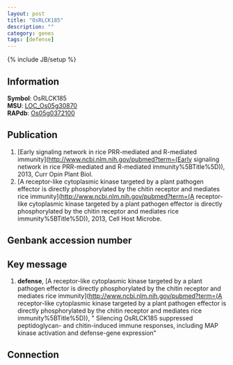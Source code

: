 ```yaml
---
layout: post
title: "OsRLCK185"
description: ""
category: genes
tags: [defense]
---
```

{% include JB/setup %}

## Information
__Symbol__: OsRLCK185  
__MSU__: [LOC_Os05g30870](http://rice.plantbiology.msu.edu/cgi-bin/ORF_infopage.cgi?orf=LOC_Os05g30870)  
__RAPdb__: [Os05g0372100](http://rapdb.dna.affrc.go.jp/viewer/gbrowse_details/irgsp1?name=Os05g0372100)  

## Publication
1. [Early signaling network in rice PRR-mediated and R-mediated immunity](http://www.ncbi.nlm.nih.gov/pubmed?term=(Early signaling network in rice PRR-mediated and R-mediated immunity%5BTitle%5D)), 2013, Curr Opin Plant Biol.
2. [A receptor-like cytoplasmic kinase targeted by a plant pathogen effector is directly phosphorylated by the chitin receptor and mediates rice immunity](http://www.ncbi.nlm.nih.gov/pubmed?term=(A receptor-like cytoplasmic kinase targeted by a plant pathogen effector is directly phosphorylated by the chitin receptor and mediates rice immunity%5BTitle%5D)), 2013, Cell Host Microbe.

## Genbank accession number

## Key message
1. __defense__, [A receptor-like cytoplasmic kinase targeted by a plant pathogen effector is directly phosphorylated by the chitin receptor and mediates rice immunity](http://www.ncbi.nlm.nih.gov/pubmed?term=(A receptor-like cytoplasmic kinase targeted by a plant pathogen effector is directly phosphorylated by the chitin receptor and mediates rice immunity%5BTitle%5D)), " Silencing OsRLCK185 suppressed peptidoglycan- and chitin-induced immune responses, including MAP kinase activation and defense-gene expression"

## Connection


